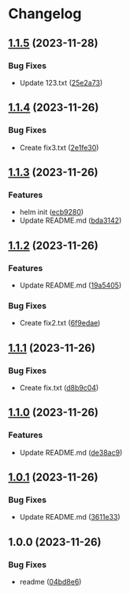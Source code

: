 # Changelog

## [1.1.5](https://github.com/ChriKarb/semantic-versioning/compare/v1.1.4...v1.1.5) (2023-11-28)


### Bug Fixes

* Update 123.txt ([25e2a73](https://github.com/ChriKarb/semantic-versioning/commit/25e2a7360e1d032d631c66546ab1b2606be2dd33))

## [1.1.4](https://github.com/ChriKarb/semantic-versioning/compare/v1.1.3...v1.1.4) (2023-11-26)


### Bug Fixes

* Create fix3.txt ([2e1fe30](https://github.com/ChriKarb/semantic-versioning/commit/2e1fe30f219016e7b377eefdcb41d4dd487e3ec0))

## [1.1.3](https://github.com/ChriKarb/semantic-versioning/compare/v1.1.2...v1.1.3) (2023-11-26)


### Features

* helm init ([ecb9280](https://github.com/ChriKarb/semantic-versioning/commit/ecb928005aee22cb6e9334a2b79782181e10df24))
* Update README.md ([bda3142](https://github.com/ChriKarb/semantic-versioning/commit/bda3142f3d4ed4c9406fb860439ec870f22d2201))

## [1.1.2](https://github.com/ChriKarb/semantic-versioning/compare/v1.1.1...v1.1.2) (2023-11-26)


### Features

* Update README.md ([19a5405](https://github.com/ChriKarb/semantic-versioning/commit/19a54055e71c1254d95119a68921d206c2315a75))


### Bug Fixes

* Create fix2.txt ([6f9edae](https://github.com/ChriKarb/semantic-versioning/commit/6f9edae9547da0b54ac04cb71850e52460478929))

## [1.1.1](https://github.com/ChriKarb/semantic-versioning/compare/v1.1.0...v1.1.1) (2023-11-26)


### Bug Fixes

* Create fix.txt ([d8b9c04](https://github.com/ChriKarb/semantic-versioning/commit/d8b9c049fbcb01ba9b9ba0f4d50cecf62ee60dfd))

## [1.1.0](https://github.com/ChriKarb/semantic-versioning/compare/v1.0.1...v1.1.0) (2023-11-26)


### Features

* Update README.md ([de38ac9](https://github.com/ChriKarb/semantic-versioning/commit/de38ac9f9eefc139eb2acba6d3d7cc8772039c4b))

## [1.0.1](https://github.com/ChriKarb/semantic-versioning/compare/v1.0.0...v1.0.1) (2023-11-26)


### Bug Fixes

* Update README.md ([3611e33](https://github.com/ChriKarb/semantic-versioning/commit/3611e33286ec7c497740d05e4f1d52d6a4b2bfdf))

## 1.0.0 (2023-11-26)


### Bug Fixes

* readme ([04bd8e6](https://github.com/ChriKarb/semantic-versioning/commit/04bd8e684ecba6f29611fe06fdf4bb5d4ed49dbd))
